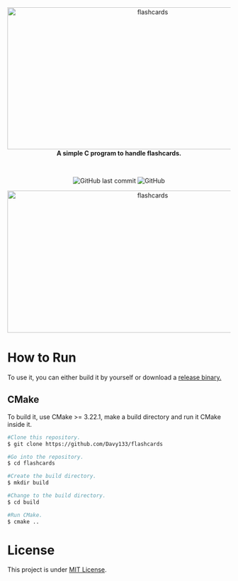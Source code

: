 <div align="center">
<img src="https://socialify.git.ci/Davy133/flashcards/image?font=Source%20Code%20Pro&language=1&name=1&owner=1&theme=Auto" alt="flashcards" width="640" height="320" /></br>
</div>

<div align="center">
<b>A simple C program to handle flashcards.</b>


&nbsp;

<div align="center">
<img alt="GitHub last commit" src="https://img.shields.io/github/last-commit/Davy133/flashcards">
<img alt="GitHub" src="https://img.shields.io/github/license/Davy133/flashcards">
</div>

<img src="https://github.com/Davy133/flashcards/assets/55928285/91591882-cbfd-45c2-a7a4-69f69b6b5d20" alt="flashcards" width="640" height="320" /></br>
</div>
<div>
<h1>How to Run</h1>
<p>To use it, you can either build it by yourself or download a <a href="https://github.com/Davy133/flashcards/releases/tag/v0.0.1-alpha-fc.1">release binary.</a> </p>
<h2>CMake</h2>
<p>To build it, use CMake >= 3.22.1, make a build directory and run it CMake inside it.</p>
</div>

```bash
#Clone this repository.
$ git clone https://github.com/Davy133/flashcards

#Go into the repository.
$ cd flashcards

#Create the build directory.
$ mkdir build

#Change to the build directory.
$ cd build

#Run CMake.
$ cmake ..
```
<div>
<h1>License</h1>
<p>This project is under <a href="https://github.com/Davy133/flashcards/blob/main/LICENSE">MIT License</a>.</p>
</div>
